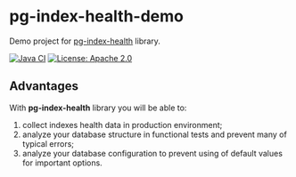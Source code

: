 # pg-index-health-demo
Demo project for [pg-index-health](https://github.com/mfvanek/pg-index-health) library.

[![Java CI](https://github.com/mfvanek/pg-index-health-demo/workflows/Java%20CI/badge.svg)](https://github.com/mfvanek/pg-index-health-demo/actions "Java CI")
[![License: Apache 2.0](https://img.shields.io/badge/License-Apache%202.0-blue.svg)](https://github.com/mfvanek/pg-index-health-demo/blob/master/LICENSE "Apache License 2.0")

## Advantages
With **pg-index-health** library you will be able to:
1. collect indexes health data in production environment;
1. analyze your database structure in functional tests and prevent many of typical errors;
1. analyze your database configuration to prevent using of default values for important options.
